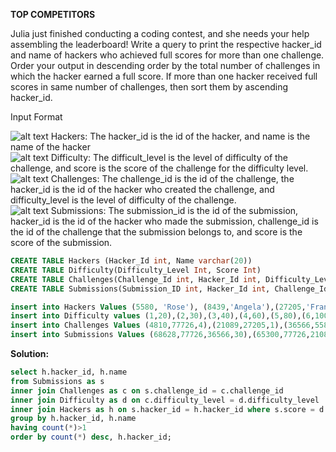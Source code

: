 **TOP COMPETITORS**

Julia just finished conducting a coding contest, and she needs your help assembling the leaderboard! 
Write a query to print the respective hacker_id and name of hackers who achieved full scores for more than one challenge. 
Order your output in descending order by the total number of challenges in which the hacker earned a full score. 
If more than one hacker received full scores in same number of challenges, then sort them by ascending hacker_id.

Input Format

 ![alt text](https://s3.amazonaws.com/hr-challenge-images/19504/1458526776-67667350b4-ScreenShot2016-03-21at7.45.59AM.png)
Hackers: The hacker_id is the id of the hacker, and name is the name of the hacker  
 ![alt text](https://s3.amazonaws.com/hr-challenge-images/19504/1458526915-57eb75d9a2-ScreenShot2016-03-21at7.46.09AM.png)
Difficulty: The difficult_level is the level of difficulty of the challenge, and score is the score of the challenge for the difficulty level.  
![alt text](https://s3.amazonaws.com/hr-challenge-images/19504/1458527032-f9ca650442-ScreenShot2016-03-21at7.46.17AM.png)
Challenges: The challenge_id is the id of the challenge, the hacker_id is the id of the hacker who created the challenge, and difficulty_level is the level of difficulty of the challenge.   
![alt text](https://s3.amazonaws.com/hr-challenge-images/19504/1458527077-298f8e922a-ScreenShot2016-03-21at7.46.29AM.png)
Submissions: The submission_id is the id of the submission, hacker_id is the id of the hacker who made the submission, challenge_id is the id of the challenge that the submission belongs to, and score is the score of the submission.  

````sql
CREATE TABLE Hackers (Hacker_Id int, Name varchar(20))
CREATE TABLE Difficulty(Difficulty_Level Int, Score Int)
CREATE TABLE Challenges(Challenge_Id int, Hacker_Id int, Difficulty_Level int)
CREATE TABLE Submissions(Submission_ID int, Hacker_Id int, Challenge_Id int, Score int)

insert into Hackers Values (5580, 'Rose'), (8439,'Angela'),(27205,'Frank'),(52243,'Patrick'),(52348,'Lisa'),(57645,'Kimberly'),(77726,'Bonnie'),(83082,'Michael'),(86870,'Todd'),(90411,'Joe')
insert into Difficulty values (1,20),(2,30),(3,40),(4,60),(5,80),(6,100),(7,120)
insert into Challenges Values (4810,77726,4),(21089,27205,1),(36566,5580,7),(66730,52243,6),(71055,52243,2)
insert into Submissions Values (68628,77726,36566,30),(65300,77726,21089,10),(40326,52243,36566,77),(8941,27205,4810,4),(83554,77726,66730,30),(43353,52243,66730,0),(55385,52348,71055,20),(39784,27205,71055,23),(94613,86870,71055,30),(45788,52348,36566,0),(93058,86870,36566,30),(7344,8439,66730,92),(2721,8439,4810,36),(523,5580,71055,4),(49105,52348,66730,0),(55877,57645,66730,80),(38355,27205,66730,35),(3924,8439,36566,80),(97397,90411,66730,100),(84162,83082,4810,40),(97431,90411,71055,30)
````


**Solution:**  
````sql
select h.hacker_id, h.name  
from Submissions as s   
inner join Challenges as c on s.challenge_id = c.challenge_id   
inner join Difficulty as d on c.difficulty_level = d.difficulty_level   
inner join Hackers as h on s.hacker_id = h.hacker_id where s.score = d.score   
group by h.hacker_id, h.name   
having count(*)>1   
order by count(*) desc, h.hacker_id;
````
